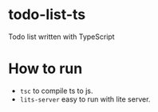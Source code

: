 # todo-list-ts
Todo list written with TypeScript

# How to run 
- `tsc` to compile ts to js.
- `lits-server` easy to run with lite server. 